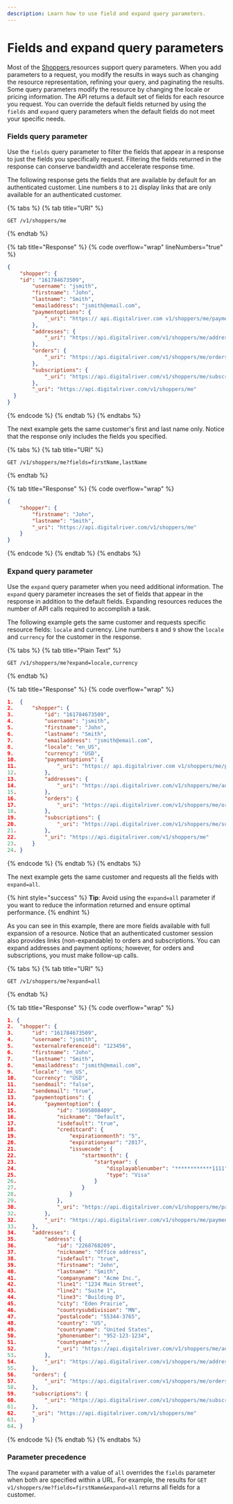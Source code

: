 ```yaml
---
description: Learn how to use field and expand query parameters.
---
```


# Fields and expand query parameters

Most of the [Shoppers ](https://www.digitalriver.com/docs/commerce-api-reference/#tag/Shoppers)resources support query parameters. When you add parameters to a request, you modify the results in ways such as changing the resource representation, refining your query, and paginating the results. Some query parameters modify the resource by changing the locale or pricing information. The API returns a default set of fields for each resource you request. You can override the default fields returned by using the `fields` and `expand` query parameters when the default fields do not meet your specific needs.

### Fields query parameter

Use the `fields` query parameter to filter the fields that appear in a response to just the fields you specifically request. Filtering the fields returned in the response can conserve bandwidth and accelerate response time.

The following response gets the fields that are available by default for an authenticated customer. Line numbers `8` to `21` display links that are only available for an authenticated customer.

{% tabs %}
{% tab title="URI" %}
```
GET /v1/shoppers/me
```
{% endtab %}

{% tab title="Response" %}
{% code overflow="wrap" lineNumbers="true" %}
```json
{
 	"shopper": {
   	"id": "161784673509",
  		"username": "jsmith",
  		"firstname": "John",
  		"lastname": "Smith",
  		"emailaddress": "jsmith@email.com",
  		"paymentoptions": {
			"_uri": "https:// api.digitalriver.com v1/shoppers/me/payment-options"
		},
		"addresses": {
			"_uri": "https://api.digitalriver.com/v1/shoppers/me/addresses"
		},
		"orders": {
			"_uri": "https://api.digitalriver.com/v1/shoppers/me/orders"
		},
		"subscriptions": {
			"_uri": "https://api.digitalriver.com/v1/shoppers/me/subscriptions"
		},
		"_uri": "https://api.digitalriver.com/v1/shoppers/me"
  }
}
```
{% endcode %}
{% endtab %}
{% endtabs %}

The next example gets the same customer's first and last name only. Notice that the response only includes the fields you specified.

{% tabs %}
{% tab title="URI" %}
```
GET /v1/shoppers/me?fields=firstName,lastName
```
{% endtab %}

{% tab title="Response" %}
{% code overflow="wrap" %}
```json
{
	"shopper": {
		"firstname": "John",
		"lastname": "Smith",
		"_uri": "https://api.digitalriver.com/v1/shoppers/me"
	}
}
```
{% endcode %}
{% endtab %}
{% endtabs %}

### Expand query parameter

Use the `expand` query parameter when you need additional information. The `expand` query parameter increases the set of fields that appear in the response in addition to the default fields. Expanding resources reduces the number of API calls required to accomplish a task.

The following example gets the same customer and requests specific resource fields: `locale` and currency. Line numbers `8` and `9` show the `locale` and `currency` for the customer in the response.

{% tabs %}
{% tab title="Plain Text" %}
```
GET /v1/shoppers/me?expand=locale,currency
```
{% endtab %}

{% tab title="Response" %}
{% code overflow="wrap" %}
```json
1.  {
2.  	"shopper": {
3.  		"id": "161784673509",
4.  		"username": "jsmith",
5.  		"firstname": "John",
6.  		"lastname": "Smith",
7.  		"emailaddress": "jsmith@email.com",
8.  		"locale": "en_US",
9.  		"currency": "USD",
10. 		"paymentoptions": {
11. 			"_uri": "https:// api.digitalriver.com v1/shoppers/me/payment-options"
12. 		},
13. 		"addresses": {
14. 			"_uri": "https://api.digitalriver.com/v1/shoppers/me/addresses"
15. 		},
16. 		"orders": {
17. 			"_uri": "https://api.digitalriver.com/v1/shoppers/me/orders"
18. 		},
19. 		"subscriptions": {
20. 			"_uri": "https://api.digitalriver.com/v1/shoppers/me/subscriptions"
21. 		},
22. 		"_uri": "https://api.digitalriver.com/v1/shoppers/me"
23. 	}
24. }
```
{% endcode %}
{% endtab %}
{% endtabs %}

The next example gets the same customer and requests all the fields with `expand=all`.

{% hint style="success" %}
**Tip**: Avoid using the `expand=all` parameter if you want to reduce the information returned and ensure optimal performance.
{% endhint %}

As you can see in this example, there are more fields available with full expansion of a resource. Notice that an authenticated customer session also provides links (non-expandable) to orders and subscriptions. You can expand addresses and payment options; however, for orders and subscriptions, you must make follow-up calls.

{% tabs %}
{% tab title="URI" %}
```
GET /v1/shoppers/me?expand=all
```
{% endtab %}

{% tab title="Response" %}
{% code overflow="wrap" %}
```json
1. {
2. 	"shopper": {
3. 		"id": "161784673509",
4. 		"username": "jsmith",
5. 		"externalreferenceid": "123456",
6. 		"firstname": "John",
7. 		"lastname": "Smith",
8. 		"emailaddress": "jsmith@email.com",
9. 		"locale": "en_US",
10.		"currency": "USD",
11.		"sendmail": "false",
12.		"sendemail": "true",
13.		"paymentoptions": {
14.			"paymentoption": {
15.				"id": "1695808409",
16.				"nickname": "Default",
17.				"isdefault": "true",
18.				"creditcard": {
19.					"expirationmonth": "5",
20.					"expirationyear": "2017",
21.					"issuecode": {
22.						"startmonth": {
23.							"startyear": {
24.								"displayablenumber": "************1111",
25.								"type": "Visa"
26.							}
27.						}
28.					}
29.				},
30.				"_uri": "https://api.digitalriver.com/v1/shoppers/me/payment-option/1695808409"
32.			},
32.			"_uri": "https://api.digitalriver.com/v1/shoppers/me/payment-options"
33.		},
34.		"addresses": {
35.			"address": {
36.				"id": "2268768209",
37.				"nickname": "Office address",
38.				"isdefault": "true",
39.				"firstname": "John",
40.				"lastname": "Smith",
41.				"companyname": "Acme Inc.",
42.				"line1": "1234 Main Street",
43.				"line2": "Suite 1",
44.				"line3": "Building D",
45.				"city": "Eden Prairie",
46.				"countrysubdivision": "MN",
47.				"postalcode": "55344-3765",
48.				"country": "US",
49.				"countryname": "United States",
50.				"phonenumber": "952-123-1234",
51.				"countyname": "",
52.				"_uri": "https://api.digitalriver.com/v1/shoppers/me/address/2268768209"
53.			},
54.			"_uri": "https://api.digitalriver.com/v1/shoppers/me/addresses"
55.		},
56.		"orders": {
57.			"_uri": "https://api.digitalriver.com/v1/shoppers/me/orders"
58.		},
59.		"subscriptions": {
60.			"_uri": "https://api.digitalriver.com/v1/shoppers/me/subscriptions"
61.		},
62.		"_uri": "https://api.digitalriver.com/v1/shoppers/me"
63.		}
64. }
```
{% endcode %}
{% endtab %}
{% endtabs %}

### Parameter precedence

The `expand` parameter with a value of `all` overrides the `fields` parameter when both are specified within a URL. For example, the results for `GET v1/shoppers/me?fields=firstName&expand=all` returns all fields for a customer.
